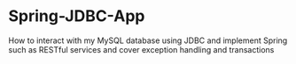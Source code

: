 # Spring-JDBC-App
How to interact with my MySQL database using JDBC and implement Spring such as RESTful services
and cover exception handling and transactions
